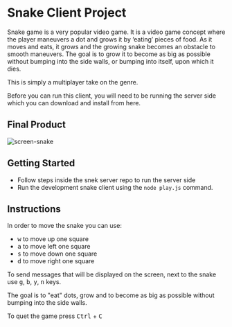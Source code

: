 # Snake Client Project

Snake game is a very popular video game. It is a video game concept where the player maneuvers a dot and grows it by ‘eating’ pieces of food. As it moves and eats, it grows and the growing snake becomes an obstacle to smooth maneuvers. The goal is to grow it to become as big as possible without bumping into the side walls, or bumping into itself, upon which it dies.

This is simply a multiplayer take on the genre.

Before you can run this client, you will need to be running the server side which you can download and install from here. 

## Final Product

![screen-snake](https://github.com/Diana1888/snake-client/assets/56414696/a233a70d-0ba1-470c-a9b6-ddefd37ee8f4)


## Getting Started

- Follow steps inside the snek server repo to run the server side
- Run the development snake client using the `node play.js` command.

## Instructions
In order to move the snake you can use: 
- <kbd>w</kbd> to move up one square
- <kbd>a</kbd> to move left one square
- <kbd>s</kbd> to move down one square
- <kbd>d</kbd> to move right one square

To send messages that will be displayed on the screen, next to the snake use <kbd>g</kbd>, <kbd>b</kbd>, <kbd>y</kbd>, <kbd>n</kbd> keys.

 The goal is to "eat" dots, grow and to become as big as possible without bumping into the side walls.

 To quet the game press <kbd>Ctrl</kbd> +  <kbd>C</kbd>

